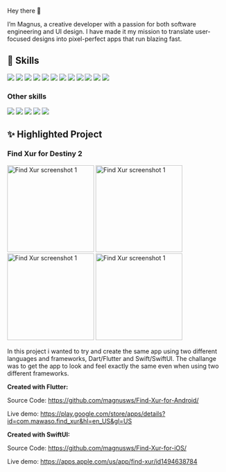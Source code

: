 Hey there 👋

I’m Magnus, a creative developer with a passion for both software engineering and UI design. I have made it my mission to translate user-focused designs into pixel-perfect apps that run blazing fast.

## 💼 Skills

![](https://img.shields.io/badge/code-C++-green)
![](https://img.shields.io/badge/code-Python-green)
![](https://img.shields.io/badge/code-Swift-green)
![](https://img.shields.io/badge/code-SwiftUI-green)
![](https://img.shields.io/badge/code-Dart-green)
![](https://img.shields.io/badge/code-Flutter-green)
![](https://img.shields.io/badge/code-JavaScript-green)
![](https://img.shields.io/badge/code-React-green)
![](https://img.shields.io/badge/code-Express-green)
![](https://img.shields.io/badge/code-node.js-green)
![](https://img.shields.io/badge/code-MongoDB-green)
![](https://img.shields.io/badge/code-MySQL-green)

### Other skills

![](https://img.shields.io/badge/Tools-Photoshop-informational?style=flat&logo=Adobe-Photoshop&logoColor=white&color=green)
![](https://img.shields.io/badge/Tools-Illustrator-informational?style=flat&logo=Adobe-Illustrator&logoColor=white&color=green)
![](https://img.shields.io/badge/Tools-AdobeXD-informational?style=flat&logo=Adobe-XD&logoColor=white&color=green)
![](https://img.shields.io/badge/Tools-GitHub-informational?style=flat&logo=GitHub&logoColor=white&color=green)
![](https://img.shields.io/badge/Tools-Bitbucket-informational?style=flat&logo=Bitbucket&logoColor=white&color=green)

## ✨ Highlighted Project

### Find Xur for Destiny 2
<img src="https://play-lh.googleusercontent.com/9_lkEMdrRr7INc76XZRk5b0SA2Ff3zqZtTN3sFxvn3tGMZMAb9e4cxDsvFbHagrYDLU=w2560-h1600" alt="Find Xur screenshot 1" width="200"/> <img src="https://play-lh.googleusercontent.com/MRFPIaKwMivMdmhYKlVq0h6lmzNVdF6_xbWDO_IQTAqteWDnJSmE3_RJV-OuTirpeA=w2560-h1600" alt="Find Xur screenshot 1" width="200"/> <img src="https://play-lh.googleusercontent.com/XUs23XTrI93mvh_7FW5JYjW8uO_zmkpkg1ttFJdvNA69Yn4sd4BQeuUDLc512xS_hXeH=w2560-h1600" alt="Find Xur screenshot 1" width="200"/> <img src="https://play-lh.googleusercontent.com/SGIta1vddD1ubWGh1tXtDELvp4Jk132rUpCGcKcabLshBnX3tZTfuXFlCFUbVwqvzPg=w2560-h1600" alt="Find Xur screenshot 1" width="200"/>

In this project i wanted to try and create the same app using two different languages and frameworks, Dart/Flutter and Swift/SwiftUI. The challange was to get the app to look and feel exactly the same even when using two different frameworks.

**Created with Flutter:**

Source Code: https://github.com/magnusws/Find-Xur-for-Android/

Live demo: https://play.google.com/store/apps/details?id=com.mawaso.find_xur&hl=en_US&gl=US

**Created with SwiftUI:**

Source Code: https://github.com/magnusws/Find-Xur-for-iOS/

Live demo: https://apps.apple.com/us/app/find-xur/id1494638784

